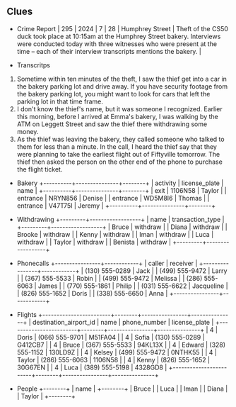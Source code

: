 ## Clues

- Crime Report
| 295 | 2024 | 7     | 28  | Humphrey Street | Theft of the CS50 duck
took place at 10:15am at the Humphrey Street bakery. Interviews were
conducted today with three witnesses who were present at the time – each
of their interview transcripts mentions the bakery. |


- Transcritps
1. Sometime within ten minutes of the theft, I saw the thief get into a car in the bakery parking lot and drive away. If you have security footage from the bakery parking lot, you might want to look for cars that left the parking lot in that time frame.
2. I don't know the thief's name, but it was someone I recognized. Earlier this morning, before I arrived at Emma's bakery, I was walking by the ATM on Leggett Street and saw the thief there withdrawing some money.
3. As the thief was leaving the bakery, they called someone who talked to them for less than a minute. In the call, I heard the thief say that they were planning to take the earliest flight out of Fiftyville tomorrow. The thief then asked the person on the other end of the phone to purchase the flight ticket.

- Bakery
+----------+---------------+--------+
| activity | license_plate |  name  |
+----------+---------------+--------+
| exit     | 1106N58       | Taylor |
| entrance | NRYN856       | Denise |
| entrance | WD5M8I6       | Thomas |
| entrance | V47T75I       | Jeremy |
+----------+---------------+--------+


- Withdrawing
+---------+------------------+
|  name   | transaction_type |
+---------+------------------+
| Bruce   | withdraw         |
| Diana   | withdraw         |
| Brooke  | withdraw         |
| Kenny   | withdraw         |
| Iman    | withdraw         |
| Luca    | withdraw         |
| Taylor  | withdraw         |
| Benista | withdraw         |
+---------+------------------+

- Phonecalls
+----------------+------------+
|     caller     |  receiver  |
+----------------+------------+
| (130) 555-0289 | Jack       |
| (499) 555-9472 | Larry      |
| (367) 555-5533 | Robin      |
| (499) 555-9472 | Melissa    |
| (286) 555-6063 | James      |
| (770) 555-1861 | Philip     |
| (031) 555-6622 | Jacqueline |
| (826) 555-1652 | Doris      |
| (338) 555-6650 | Anna       |
+----------------+------------+

- Flights
+------------------------+--------+----------------+---------------+
| destination_airport_id |  name  |  phone_number  | license_plate |
+------------------------+--------+----------------+---------------+
| 4                      | Doris  | (066) 555-9701 | M51FA04       |
| 4                      | Sofia  | (130) 555-0289 | G412CB7       |
| 4                      | Bruce  | (367) 555-5533 | 94KL13X       |
| 4                      | Edward | (328) 555-1152 | 130LD9Z       |
| 4                      | Kelsey | (499) 555-9472 | 0NTHK55       |
| 4                      | Taylor | (286) 555-6063 | 1106N58       |
| 4                      | Kenny  | (826) 555-1652 | 30G67EN       |
| 4                      | Luca   | (389) 555-5198 | 4328GD8       |
+------------------------+--------+----------------+---------------+

- People
+--------+
|  name  |
+--------+
| Bruce  |
| Luca   |
| Iman   |
| Diana  |
| Taylor |
+--------+
